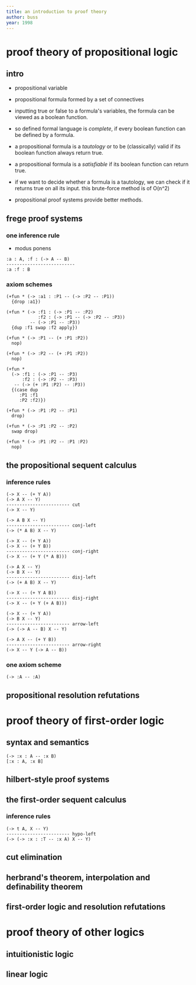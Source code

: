 ```yaml
---
title: an introduction to proof theory
author: buss
year: 1998
---
```


# proof theory of propositional logic

## intro

- propositional variable

- propositional formula formed by a set of connectives

- inputting true or false
  to a formula's variables,
  the formula can be viewed as a boolean function.

- so defined formal language is *complete*,
  if every boolean function can be defined by a formula.

- a propositional formula is a *tautology*
  or to be (classically) valid
  if its boolean function always return true.

- a propositional formula is a *satisfiable*
  if its boolean function can return true.

- if we want to decide whether a formula
  is a tautology,
  we can check if it returns true on all its input.
  this brute-force method is of O(n^2)

- propositional proof systems provide better methods.

## frege proof systems

### one inference rule

- modus ponens

``` jojo
:a : A, :f : (-> A -- B)
--------------------------
:a :f : B
```

### axiom schemes

``` jojo
(+fun * (-> :a1 : :P1 -- (-> :P2 -- :P1))
  {drop :a1})

(+fun * (-> :f1 : (-> :P1 -- :P2)
            :f2 : (-> :P1 -- (-> :P2 -- :P3))
         -- (-> :P1 -- :P3))
  {dup :f1 swap :f2 apply})

(+fun * (-> :P1 -- (+ :P1 :P2))
  nop)

(+fun * (-> :P2 -- (+ :P1 :P2))
  nop)

(+fun *
  (-> :f1 : (-> :P1 -- :P3)
      :f2 : (-> :P2 -- :P3)
   -- (-> (+ :P1 :P2) -- :P3))
  {(case dup
     :P1 :f1
     :P2 :f2)})

(+fun * (-> :P1 :P2 -- :P1)
  drop)

(+fun * (-> :P1 :P2 -- :P2)
  swap drop)

(+fun * (-> :P1 :P2 -- :P1 :P2)
  nop)
```

## the propositional sequent calculus

### inference rules

``` jojo
(-> X -- (+ Y A))
(-> A X -- Y)
------------------------ cut
(-> X -- Y)

(-> A B X -- Y)
------------------------ conj-left
(-> (* A B) X -- Y)

(-> X -- (+ Y A))
(-> X -- (+ Y B))
------------------------ conj-right
(-> X -- (+ Y (* A B)))

(-> A X -- Y)
(-> B X -- Y)
------------------------ disj-left
(-> (+ A B) X -- Y)

(-> X -- (+ Y A B))
------------------------ disj-right
(-> X -- (+ Y (+ A B)))

(-> X -- (+ Y A))
(-> B X -- Y)
------------------------ arrow-left
(-> (-> A -- B) X -- Y)

(-> A X -- (+ Y B))
------------------------ arrow-right
(-> X -- Y (-> A -- B))
```

### one axiom scheme

``` jojo
(-> :A -- :A)
```

## propositional resolution refutations

# proof theory of first-order logic

## syntax and semantics

``` jojo
(-> :x : A -- :x B)
[:x : A, :x B]
```

## hilbert-style proof systems

## the first-order sequent calculus

### inference rules

``` jojo
(-> t A, X -- Y)
------------------------ hypo-left
(-> (-> :x : :T -- :x A) X -- Y)
```

## cut elimination

## herbrand's theorem, interpolation and definability theorem

## first-order logic and resolution refutations

# proof theory of other logics

## intuitionistic logic

## linear logic

